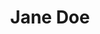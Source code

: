 ---
layout: candidate
title: Jane Doe
id: jane-doe
name: Jane Doe
constituency: Springfield
party: Independent
education: Master's in Political Science
criminal_cases: 0
assets: 2 Crore
photo: /assets/photos/jane.jpg
profile: >
  Jane Doe is a former teacher turned politician...
---